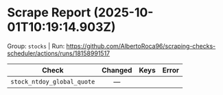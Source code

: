 # Scrape Report (2025-10-01T10:19:14.903Z)

Group: `stocks`  |  Run: https://github.com/AlbertoRoca96/scraping-checks-scheduler/actions/runs/18158991517

| Check | Changed | Keys | Error |
|---|:---:|:--|:--|
| `stock_ntdoy_global_quote` | — |  |  |
